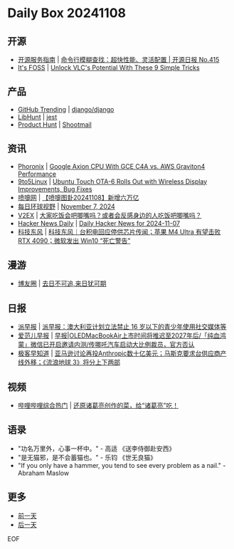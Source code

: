 # Daily Box 20241108

## 开源
- [开源服务指南](https://osguider.com/blog/) | [命令行模糊查找：超快性能、灵活配置 | 开源日报 No.415](https://osguider.com/blog/post/daily/daily-415/)
- [It's FOSS](https://itsfoss.com/) | [Unlock VLC's Potential With These 9 Simple Tricks](https://itsfoss.com/vlc-tricks/)

## 产品
- [GitHub Trending](https://github.com/trending?since=daily) | [django/django](https://github.com/django/django)
- [LibHunt](https://www.libhunt.com/) | [jest](https://www.libhunt.com/r/jest)
- [Product Hunt](https://www.producthunt.com) | [Shootmail](https://www.producthunt.com/posts/shootmail)

## 资讯
- [Phoronix](https://www.phoronix.com/) | [Google Axion CPU With GCE C4A vs. AWS Graviton4 Performance](https://www.phoronix.com/review/google-axion-graviton4)
- [9to5Linux](https://9to5linux.com/) | [Ubuntu Touch OTA-6 Rolls Out with Wireless Display Improvements, Bug Fixes](https://9to5linux.com/ubuntu-touch-ota-6-rolls-out-with-wireless-display-improvements-bug-fixes)
- [喷嚏网](http://www.dapenti.com/blog/blog.asp?subjectid=70&name=xilei) | [【喷嚏图卦20241108】新增六万亿](http://www.dapenti.com/blog/more.asp?name=xilei&id=182317)
- [每日环球视野](https://idai.ly/) | [November 7, 2024](http://m.idai.ly/se/a193iG?1730908800)
- [V2EX](https://www.v2ex.com/) | [大家吃饭会吧唧嘴吗？或者会反感身边的人吃饭吧唧嘴吗？](https://www.v2ex.com/t/1087753)
- [Hacker News Daily](https://www.daemonology.net/hn-daily/) | [Daily Hacker News for 2024-11-07](https://www.daemonology.net/hn-daily/2024-11-07.html)
- [科技东风](https://m.smzdm.com/tag/tn0400v/) | [科技东风｜台积电回应停供芯片传闻；苹果 M4 Ultra 有望击败 RTX 4090；微软发出 Win10 “死亡警告”](https://post.m.smzdm.com/p/awom6l5g/)

## 漫游
- [博友圈](https://www.boyouquan.com/home) | [去日不可追,来日犹可期](https://www.boyouquan.com/go?from=feed&link=https%3A%2F%2Fvrast.cn%2Fposts%2F10283%2F)

## 日报
- [派早报](https://sspai.com/tag/%E6%B4%BE%E6%97%A9%E6%8A%A5) | [派早报：澳大利亚计划立法禁止 16 岁以下的青少年使用社交媒体等](https://sspai.com/post/93716)
- [爱范儿早报](https://www.ifanr.com/category/ifanrnews) | [早报|OLEDMacBookAir上市时间将推迟至2027年后/「纯血鸿蒙」微信已开启邀请内测/传哪吒汽车启动大比例裁员，官方否认](https://www.ifanr.com/1605388)
- [极客早知道](https://www.geekpark.net/column/74) | [亚马逊讨论再投Anthropic数十亿美元；马斯克要求台供应商产线外移；《流浪地球 3》将分上下两部](https://www.geekpark.net/news/342844)

## 视频
- [哔哩哔哩综合热门](https://www.bilibili.com/v/popular/all/) | [还原诸葛亮创作的菜，给“诸葛亮”吃！](https://b23.tv/BV1vwDZYsEbY)

## 语录
- "功名万里外，心事一杯中。" - 高适 《送李侍御赴安西》
- "是无猫邪，是不会蓄猫也。" - 乐钧 《世无良猫》
- "If you only have a hammer, you tend to see every problem as a nail." - Abraham Maslow

## 更多
- [前一天](daily-box-20241107.md)
- [后一天](daily-box-20241109.md)

EOF